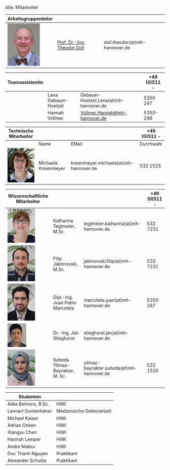 title: Mitarbeiter


|Arbeitsgruppenleiter|                |     |
|--------------|---------------|----|
|![Image Theo Doll](Doll2.png)|[Prof. Dr.-Ing. Theodor Doll](pagedoll.html)|	doll.theodor(at)mh-hannover.de|   



|Teamassistentin|                     |      | +49 (0)511 - |
|--------------|---------------------|------|------|
| | Lena Gebauer-Hoetzel	| Gebauer-Hoetzel.Lena(at)mh-hannover.de |   5350 247|
| | Hannah Vollmer |Vollmer.Hannah@mh-hannover.de|5350-296|

|Technische Mitarbeiter|                     |      | +49 (0)511 -|
|--------------|---------------------|------|---|
|              |Name   |EMail|Durchwahl|
|![Image Michaela Kreienmeyer](Michaela2.png) | Michaela Kreienmeyer	|	kreienmeyer.michaela(at)mh-hannover.de     |532 1525|


|Wissenschaftliche Mitarbeiter|             |    |+49 (0)511 -|
|---------|------|------|---|
|![Image Katharina Tegtmeier](Katharina3.png)  | Katharina Tegtmeier, M.Sc. 	|	tegtmeier.katharina(at)mh-hannover.de |532 7231|
|  ![Image Filip Jakimovski](Filip.png)|Filip Jakimovski, M.Sc. | jakimovski.filip(at)mh-hannover.de|532 7231|
|  ![Image Juan Pablo Marcoleta](Juan2.png)  |Dipl.-Ing. Juan Pablo Marcoleta | marcoleta.juan(at)mh-hannover.de|5350 287|
|![Image Jan Stieghorst ](Jan.png) |  Dr.-Ing. Jan Stieghorst|	stieghorst.jan(at)mh-hannover.de|    
|![Image Suheda Yilmaz-Bayraktar](suheda.png) |Suheda Yilmaz-Bayraktar, M. Sc. | yilmaz-bayraktar.suheda(at)mh-hannover.de|532 1525|


|Studenten||
|-----------|-------------|
|Ailke Behrens, B.Sc. | HiWi|
|Lennart Guntenhöner | Medizinische Doktorarbeit|
|Michael Kaiser | HiWi|
|Adrian Onken| HiWi|
|Xiangyu Chen | HiWi|
|Hannah Lemper | HiWi| 
|Andre Niebur | HiWi|
|Duc Thanh Nguyen|Praktikant|
|Alexander Schulze|Praktikant|



